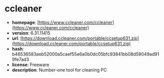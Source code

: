 # ccleaner

- **homepage**: [https://www.ccleaner.com/ccleaner](https://www.ccleaner.com/ccleaner)
- **version**: 6.31.11415
- **url**: [https://download.ccleaner.com/portable/ccsetup631.zip](https://download.ccleaner.com/portable/ccsetup631.zip)
- **hash**: b46536583aeb52000a5caef55e6a0b0dc05bfc93841bb08d59049ad919fe7ad3
- **license**: Freeware
- **description**: Number-one tool for cleaning PC

